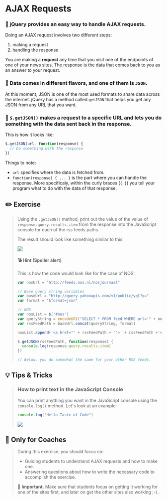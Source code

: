 # AJAX Requests

### 🌟 jQuery provides an easy way to handle AJAX requests.

Doing an AJAX request involves two different steps:
1. making a request
2. handling the response

You are making a **request** any time that you visit one of the endpoints of one of your news sites. The response is the data that comes back to you as an answer to your request.

### 🌟 Data comes in different flavors, and one of them is `JSON`.

At this moment, JSON is one of the most used formats to share data across the internet.
jQuery has a method called `getJSON` that helps you get any JSON from any URL that you want.

### 🌟 `$.getJSON()` makes a request to a specific URL and lets you do something with the data sent back in the response.

This is how it looks like:

```javascript
$.getJSON(url, function(response) {
  // Do something with the response
})
```
Things to note:
* `url` specifies where the data is fetched from.
* `function(response) { ... }` is the part where you can handle the response. More specificaly, within the curly braces (`{ }`) you tell your program what to do with the data of that response.

## ✏️ Exercise

> Using the `.getJSON()` method, print out the value of the value of `response.query.results.item` from the response into the JavaScript console for each of the rss feeds paths.
>
> The result should look like something similar to this:
>
> [![](http://cd.sseu.re/20170208-6q1sj.png)](http://cd.sseu.re/20170208-6q1sj.png)
>
> #### 💣 Hint (Spoiler alert)
>
> This is how the code would look like for the case of NOS:
>
> ```javascript
> var nosUrl = "http://feeds.nos.nl/nosjournaal"
>
> // Base query string variables
> var baseUrl = "http://query.yahooapis.com/v1/public/yql?q="
> var format = "&format=json"
>
> // NOS
> var nosList = $('#nos')
> var queryString = encodeURI("SELECT * FROM feed WHERE url='" + nosUrl + "' LIMIT 5")
> var rssFeedPath = baseUrl.concat(queryString, format)
>
> nosList.append('<a href="' + rssFeedPath + '">' + rssFeedPath +'</a>')
>
> $.getJSON(rssFeedPath, function(response) {
>   console.log(response.query.results.item)
> })
>
> // Below, you do somewhat the same for your other RSS feeds.
> ```

## 💡 Tips & Tricks

> ### How to print text in the JavaScript Console
>
> You can print anything you want in the JavaScript console using the `console.log()` method. Let's look at an example:
>
> ```javascript
> console.log("Hello Taste of Code")
> ```
>
> [![](http://cd.sseu.re/20170209-nb7mc.png)](http://cd.sseu.re/20170209-nb7mc.png)

## 🎩 Only for Coaches

> During this exercise, you should focus on:
>
> + Guiding students to understand AJAX requests and how to make one.
> + Answering questions about how to write the necessary code to accomplish the exercise.
>
> 📍 **Important.** Make sure that students focus on getting it working for one of the sites first, and later on get the other sites also working ;-) .
